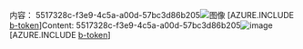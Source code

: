 <span data-ttu-id="a56e5-101">内容： 5517328c-f3e9-4c5a-a00d-57bc3d86b205![图像](bc0c0f41-be9c-4991-ab64-b16f33d2f2b9.png)
[AZURE.INCLUDE [b-token](2d4c9023-ee28-4d2e-b2c6-e0ec505366d4.md)]</span><span class="sxs-lookup"><span data-stu-id="a56e5-101">Content: 5517328c-f3e9-4c5a-a00d-57bc3d86b205![image](bc0c0f41-be9c-4991-ab64-b16f33d2f2b9.png)
[AZURE.INCLUDE [b-token](2d4c9023-ee28-4d2e-b2c6-e0ec505366d4.md)]</span></span>
